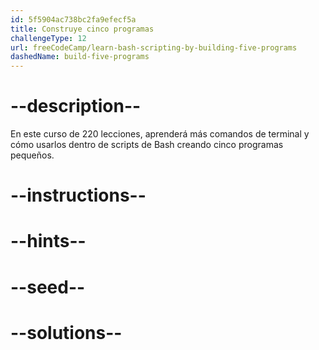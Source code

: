 ```yaml
---
id: 5f5904ac738bc2fa9efecf5a
title: Construye cinco programas
challengeType: 12
url: freeCodeCamp/learn-bash-scripting-by-building-five-programs
dashedName: build-five-programs
---
```


# --description--

En este curso de 220 lecciones, aprenderá más comandos de terminal y cómo usarlos dentro de scripts de Bash creando cinco programas pequeños.

# --instructions--

# --hints--

# --seed--

# --solutions--
